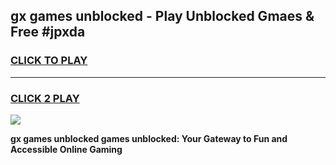 
## gx games unblocked - Play Unblocked Gmaes & Free #jpxda
<h3>
<a href="https://news.freeplayer.one?title=gx_games_unblocked&ref=03M">CLICK TO PLAY</a></h3>
<hr>

<h3>
<a href="https://news.freeplayer.one?title=gx_games_unblocked&ref=03M">CLICK 2 PLAY</a>
  
</h3>

<a href="https://news.freeplayer.one?title=gx_games_unblocked&ref=03M"><img src="https://clearcache.store/games.png"></a>


**gx games unblocked games unblocked: Your Gateway to Fun and Accessible Online Gaming**
